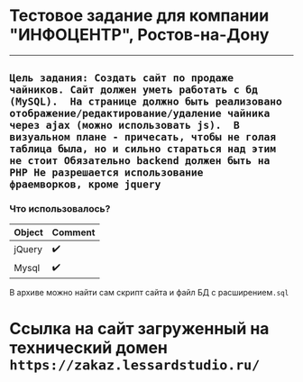
# Тестовое задание для компании "ИНФОЦЕНТР", Ростов-на-Дону
--------------
`
Цель задания: Создать сайт по продаже чайников.
Сайт должен уметь работать с бд (MySQL). 
На странице должно быть реализовано отображение/редактирование/удаление чайника через ajax (можно использовать js). 
В визуальном плане - причесать, чтобы не голая таблица была, но и сильно стараться над этим не стоит
Обязательно backend должен быть на PHP
Не разрешается использование фраемворков, кроме jquery
`
--------------
### Что использовалось?

| Object  | Comment |
| ------------- | ------------- |
jQuery| ✔️
Mysql | ✔️ 

В архиве можно найти сам скрипт сайта и файл БД с расширением`.sql`
# Ссылка на сайт загруженный на технический домен `https://zakaz.lessardstudio.ru/`



